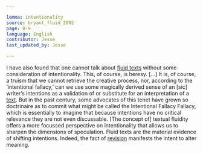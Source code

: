 ```yaml
---

lemma: intentionality
source: bryant_fluid_2002
page: 8-9
language: English
contributor: Jesse
last_updated_by: Jesse

---
```

I have also found that one cannot talk about [fluid texts](textFluid.html) without some consideration of intentionality. This, of course, is heresy. […] It is, of course, a truism that we cannot retrieve the creative process, nor, according to the ‘intentional fallacy,’ can we use some magically derived sense of an [sic] writer’s intentions as a validation of or substitute for an interpretation of a [text](text.html). But in the past century, some advocates of this tenet have grown so doctrinaire as to commit what might be called the Intentional Fallacy Fallacy, which is essentially to imagine that because intentions have no critical relevance they are not even discussable. [The concept of] textual fluidity offers a more focussed perspective on intentionality that allows us to sharpen the dimensions of speculation. Fluid texts are the material evidence of shifting intentions. Indeed, the fact of [revision](revision.html) manifests the intent to alter meaning.
